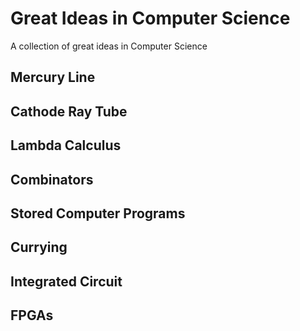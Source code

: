 # Great Ideas in Computer Science
A collection of great ideas in Computer Science

## Mercury Line
## Cathode Ray Tube
## Lambda Calculus
## Combinators
## Stored Computer Programs
## Currying
## Integrated Circuit
## FPGAs
